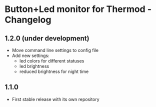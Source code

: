 # Button+Led monitor for Thermod - Changelog

## 1.2.0 (under development)

  * Move command line settings to config file
  * Add new settings:
    - led colors for different statuses
    - led brightness
    - reduced brightness for night time

## 1.1.0

  * First stable release with its own repository

